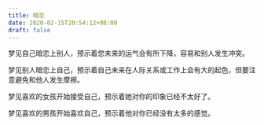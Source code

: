 ```yaml
---
title: 暗恋
date: 2020-02-15T20:54:12+08:00
draft: false
---
```


梦见自己暗恋上别人，预示着您未来的运气会有所下降，容易和别人发生冲突。<br>


梦见别人暗恋上自己，预示着自己未来在人际关系或工作上会有大的起色，但要注意避免和他人发生摩擦。<br>


梦见喜欢的女孩开始接受自己，预示着她对你的印象已经不太好了。<br>


梦见喜欢的男孩开始喜欢自己，预示着他对你已经没有太多的感觉。<br>

